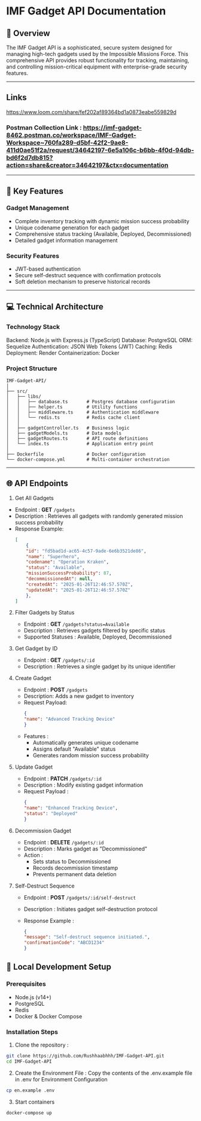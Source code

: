 # IMF Gadget API Documentation

## 📖 Overview

The IMF Gadget API is a sophisticated, secure system designed for managing high-tech gadgets used by the Impossible Missions Force. This comprehensive API provides robust functionality for tracking, maintaining, and controlling mission-critical equipment with enterprise-grade security features.

---

## Links

https://www.loom.com/share/fef202af89364bd1a0873eabe559829d

### Postman Collection Link : https://imf-gadget-8462.postman.co/workspace/IMF-Gadget-Workspace~760fa289-d5bf-42f2-9ae8-411d0ae51f2a/request/34642197-6e5a106c-b6bb-4f0d-94db-bd6f2d7db815?action=share&creator=34642197&ctx=documentation

---

## 🚀 Key Features

### Gadget Management
- Complete inventory tracking with dynamic mission success probability
- Unique codename generation for each gadget
- Comprehensive status tracking (Available, Deployed, Decommissioned)
- Detailed gadget information management

### Security Features
- JWT-based authentication
- Secure self-destruct sequence with confirmation protocols
- Soft deletion mechanism to preserve historical records

---

## 💻 Technical Architecture

### Technology Stack

Backend: Node.js with Express.js (TypeScript)
Database: PostgreSQL
ORM: Sequelize
Authentication: JSON Web Tokens (JWT)
Caching: Redis
Deployment: Render
Containerization: Docker

### Project Structure
```
IMF-Gadget-API/
│
├── src/
│   ├── libs/
│   │   ├── database.ts       # Postgres database configuration
│   │   ├── helper.ts         # Utility functions
│   │   ├── middleware.ts     # Authentication middleware
│   │   └── redis.ts          # Redis cache client
│   │
│   ├── gadgetController.ts   # Business logic
│   ├── gadgetModels.ts       # Data models
│   ├── gadgetRoutes.ts       # API route definitions
│   └── index.ts              # Application entry point
│
├── Dockerfile                # Docker configuration
└── docker-compose.yml        # Multi-container orchestration
```

---

## 🌐 API Endpoints

1. Get All Gadgets

- Endpoint : **GET** `/gadgets`
- Description : Retrieves all gadgets with randomly generated mission success probability
- Response Example:
    ```json
    [
        {
        "id": "fd5bad1d-ac65-4c57-9ade-6e6b3521de86",
        "name": "Superhero",
        "codename": "Operation Kraken",
        "status": "Available",
        "missionSuccessProbability": 87,
        "decommissionedAt": null,
        "createdAt": "2025-01-26T12:46:57.570Z",
        "updatedAt": "2025-01-26T12:46:57.570Z"
        },
    ]
    ```

2. Filter Gadgets by Status

    - Endpoint : **GET** `/gadgets?status=Available`
    - Description : Retrieves gadgets filtered by specific status
    - Supported Statuses : Available, Deployed, Decommissioned

3. Get Gadget by ID

    - Endpoint : **GET** `/gadgets/:id`
    - Description : Retrieves a single gadget by its unique identifier

4. Create Gadget

    - Endpoint : **POST** `/gadgets`
    - Description: Adds a new gadget to inventory
    - Request Payload:
        ```json
        {
        "name": "Advanced Tracking Device"
        }
        ```
    - Features :
        - Automatically generates unique codename
        - Assigns default "Available" status
        - Generates random mission success probability


5. Update Gadget

    - Endpoint : **PATCH** `/gadgets/:id`
    - Description : Modify existing gadget information
    - Request Payload :
        ```json
        {
        "name": "Enhanced Tracking Device",
        "status": "Deployed"
        }
        ```

6. Decommission Gadget

    - Endpoint : **DELETE** `/gadgets/:id`
    - Description : Marks gadget as "Decommissioned"
    - Action :
        - Sets status to Decommissioned
        - Records decommission timestamp
        - Prevents permanent data deletion

7. Self-Destruct Sequence

    - Endpoint : **POST** `/gadgets/:id/self-destruct`
    - Description : Initiates gadget self-destruction protocol
    - Response Example :

        ```json
        {
        "message": "Self-destruct sequence initiated.",
        "confirmationCode": "ABCD1234"
        }
        ```

## 🔧 Local Development Setup

### Prerequisites

- Node.js (v14+)
- PostgreSQL
- Redis
- Docker & Docker Compose

### Installation Steps

1. Clone the repository :
```bash
git clone https://github.com/Rushhaabhhh/IMF-Gadget-API.git
cd IMF-Gadget-API
```

2. Create the Environment File : Copy the contents of the .env.example file in .env for Environment Configuration
```bash
cp en.example .env
```

3. Start containers
```bash
docker-compose up 
```
